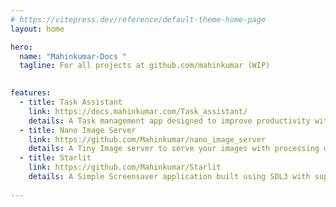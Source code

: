 ```yaml
---
# https://vitepress.dev/reference/default-theme-home-page
layout: home

hero:
  name: "Mahinkumar-Docs "
  tagline: For all projects at github.com/mahinkumar (WIP)
      

features:
  - title: Task Assistant
    link: https://docs.mahinkumar.com/Task_assistant/
    details: A Task management app designed to improve productivity with automated Scheduling, Organization and Notes.
  - title: Nano Image Server
    link: https://github.com/Mahinkumar/nano_image_server
    details: A Tiny Image server to serve your images with processing on the fly. Supports GPU acceleration. 
  - title: Starlit
    link: https://github.com/Mahinkumar/Starlit
    details: A Simple Screensaver application built using SDL3 with support for graphics APIs including OpenGL and Vulkan.
  
---
```


